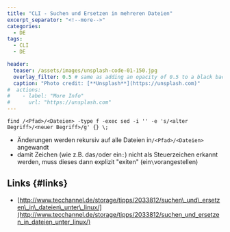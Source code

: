 ```yaml
---
title: "CLI - Suchen und Ersetzen in mehreren Dateien"
excerpt_separator: "<!--more-->"
categories:
  - DE
tags:
  - CLI
  - DE

header:
  teaser: /assets/images/unsplash-code-01-150.jpg
  overlay_filter: 0.5 # same as adding an opacity of 0.5 to a black background
  caption: "Photo credit: [**Unsplash**](https://unsplash.com)"
#  actions:
#    - label: "More Info"
#      url: "https://unsplash.com"
---
```


```
find /<Pfad>/<Dateien> -type f -exec sed -i '' -e 's/<alter Begriff>/<neuer Begriff>/g' {} \;
```

* Änderungen werden rekursiv auf alle Dateien in`/<Pfad>/<Dateien>` angewandt
* damit Zeichen (wie z.B. das`/`oder ein`:`) nicht als Steuerzeichen erkannt werden, muss dieses dann explizit "exiten"  (ein`\`vorangestellen)

## Links {#links}

* [http://www.tecchannel.de/storage/tipps/2033812/suchen\_und\_ersetzen\_in\_dateien\_unter\_linux/](http://www.tecchannel.de/storage/tipps/2033812/suchen_und_ersetzen_in_dateien_unter_linux/)



